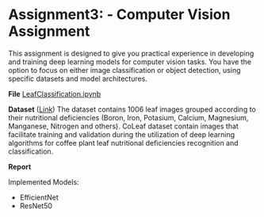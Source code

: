 # Assignment3: - Computer Vision Assignment

This assignment is designed to give you practical experience in developing and training deep
learning models for computer vision tasks. You have the option to focus on either image
classification or object detection, using specific datasets and model architectures.

**File**
[LeafClassification.ipynb](LeafClassification.ipynb)

**Dataset**
([Link](https://data.mendeley.com/datasets/brfgw46wzb/1))
The dataset contains 1006 leaf images grouped according to their nutritional deficiencies (Boron, Iron, Potasium, Calcium, Magnesium, Manganese, Nitrogen and others). CoLeaf dataset contain images that facilitate training and validation during the utilization of deep learning algorithms for coffee plant leaf nutritional deficiencies recognition and classification.

**Report**

Implemented Models:
- EfficientNet
- ResNet50

